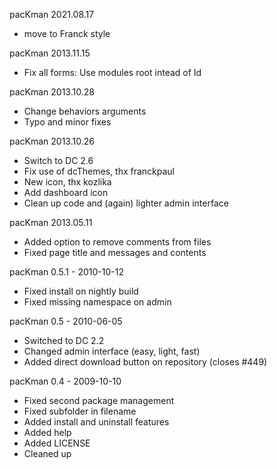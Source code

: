 pacKman 2021.08.17
 * move to Franck style

pacKman 2013.11.15
 * Fix all forms: Use modules root intead of Id

pacKman 2013.10.28
 * Change behaviors arguments
 * Typo and minor fixes

pacKman 2013.10.26
 * Switch to DC 2.6
 * Fix use of dcThemes, thx franckpaul
 * New icon, thx kozlika
 * Add dashboard icon
 * Clean up code and (again) lighter admin interface

pacKman 2013.05.11
 * Added option to remove comments from files
 * Fixed page title and messages and contents

pacKman 0.5.1 - 2010-10-12
 * Fixed install on nightly build
 * Fixed missing namespace on admin

pacKman 0.5 - 2010-06-05
 * Switched to DC 2.2
 * Changed admin interface (easy, light, fast)
 * Added direct download button on repository (closes #449)

pacKman 0.4 - 2009-10-10
 * Fixed second package management
 * Fixed subfolder in filename
 * Added install and uninstall features
 * Added help
 * Added LICENSE
 * Cleaned up
